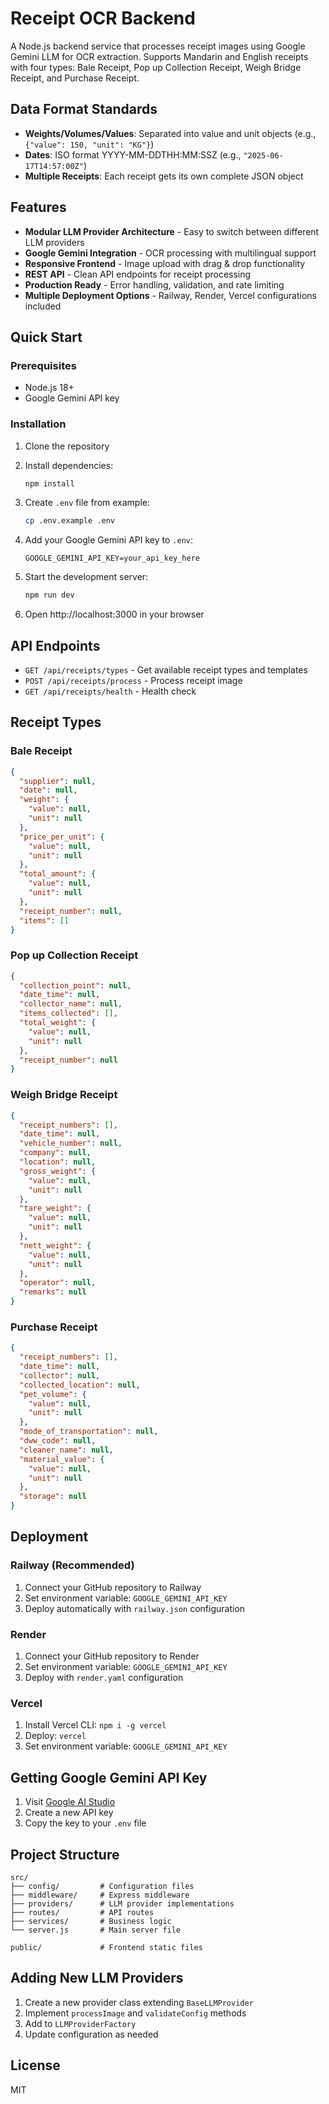 # Receipt OCR Backend

A Node.js backend service that processes receipt images using Google Gemini LLM for OCR extraction. Supports Mandarin and English receipts with four types: Bale Receipt, Pop up Collection Receipt, Weigh Bridge Receipt, and Purchase Receipt.

## Data Format Standards
- **Weights/Volumes/Values**: Separated into value and unit objects (e.g., `{"value": 150, "unit": "KG"}`)
- **Dates**: ISO format YYYY-MM-DDTHH:MM:SSZ (e.g., `"2025-06-17T14:57:00Z"`)
- **Multiple Receipts**: Each receipt gets its own complete JSON object

## Features

- **Modular LLM Provider Architecture** - Easy to switch between different LLM providers
- **Google Gemini Integration** - OCR processing with multilingual support
- **Responsive Frontend** - Image upload with drag & drop functionality
- **REST API** - Clean API endpoints for receipt processing
- **Production Ready** - Error handling, validation, and rate limiting
- **Multiple Deployment Options** - Railway, Render, Vercel configurations included

## Quick Start

### Prerequisites

- Node.js 18+
- Google Gemini API key

### Installation

1. Clone the repository
2. Install dependencies:
   ```bash
   npm install
   ```

3. Create `.env` file from example:
   ```bash
   cp .env.example .env
   ```

4. Add your Google Gemini API key to `.env`:
   ```
   GOOGLE_GEMINI_API_KEY=your_api_key_here
   ```

5. Start the development server:
   ```bash
   npm run dev
   ```

6. Open http://localhost:3000 in your browser

## API Endpoints

- `GET /api/receipts/types` - Get available receipt types and templates
- `POST /api/receipts/process` - Process receipt image
- `GET /api/receipts/health` - Health check

## Receipt Types

### Bale Receipt
```json
{
  "supplier": null,
  "date": null,
  "weight": {
    "value": null,
    "unit": null
  },
  "price_per_unit": {
    "value": null,
    "unit": null
  },
  "total_amount": {
    "value": null,
    "unit": null
  },
  "receipt_number": null,
  "items": []
}
```

### Pop up Collection Receipt
```json
{
  "collection_point": null,
  "date_time": null,
  "collector_name": null,
  "items_collected": [],
  "total_weight": {
    "value": null,
    "unit": null
  },
  "receipt_number": null
}
```

### Weigh Bridge Receipt
```json
{
  "receipt_numbers": [],
  "date_time": null,
  "vehicle_number": null,
  "company": null,
  "location": null,
  "gross_weight": {
    "value": null,
    "unit": null
  },
  "tare_weight": {
    "value": null,
    "unit": null
  },
  "nett_weight": {
    "value": null,
    "unit": null
  },
  "operator": null,
  "remarks": null
}
```

### Purchase Receipt
```json
{
  "receipt_numbers": [],
  "date_time": null,
  "collector": null,
  "collected_location": null,
  "pet_volume": {
    "value": null,
    "unit": null
  },
  "mode_of_transportation": null,
  "dww_code": null,
  "cleaner_name": null,
  "material_value": {
    "value": null,
    "unit": null
  },
  "storage": null
}
```

## Deployment

### Railway (Recommended)
1. Connect your GitHub repository to Railway
2. Set environment variable: `GOOGLE_GEMINI_API_KEY`
3. Deploy automatically with `railway.json` configuration

### Render
1. Connect your GitHub repository to Render
2. Set environment variable: `GOOGLE_GEMINI_API_KEY`
3. Deploy with `render.yaml` configuration

### Vercel
1. Install Vercel CLI: `npm i -g vercel`
2. Deploy: `vercel`
3. Set environment variable: `GOOGLE_GEMINI_API_KEY`

## Getting Google Gemini API Key

1. Visit [Google AI Studio](https://makersuite.google.com/app/apikey)
2. Create a new API key
3. Copy the key to your `.env` file

## Project Structure

```
src/
├── config/         # Configuration files
├── middleware/     # Express middleware
├── providers/      # LLM provider implementations
├── routes/         # API routes
├── services/       # Business logic
└── server.js       # Main server file

public/             # Frontend static files
```

## Adding New LLM Providers

1. Create a new provider class extending `BaseLLMProvider`
2. Implement `processImage` and `validateConfig` methods
3. Add to `LLMProviderFactory`
4. Update configuration as needed

## License

MIT